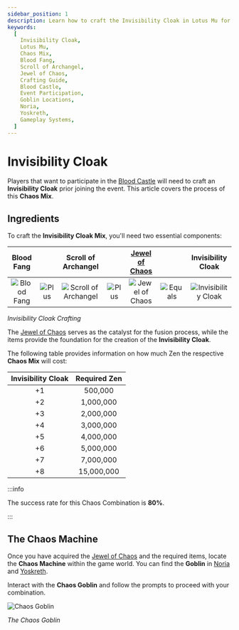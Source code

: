```yaml
---
sidebar_position: 1
description: Learn how to craft the Invisibility Cloak in Lotus Mu for participation in the Blood Castle event. Explore the Chaos Mix process, including the required ingredients such as Blood Fang, Scroll of Archangel, and Jewel of Chaos. Discover the Zen cost for each level of Invisibility Cloak and locate the Chaos Machine through the Chaos Goblin in Noria and Yoskreth. Enhance your gameplay by mastering the crafting of the Invisibility Cloak in Lotus Mu.
keywords:
  [
    Invisibility Cloak,
    Lotus Mu,
    Chaos Mix,
    Blood Fang,
    Scroll of Archangel,
    Jewel of Chaos,
    Crafting Guide,
    Blood Castle,
    Event Participation,
    Goblin Locations,
    Noria,
    Yoskreth,
    Gameplay Systems,
  ]
---
```


# Invisibility Cloak

Players that want to participate in the [Blood Castle](/events/blood-castle) will need to craft an **Invisibility Cloak** prior joining the event. This article covers the process of this **Chaos Mix**.

## Ingredients

To craft the **Invisibility Cloak Mix**, you'll need two essential components:

|                      Blood Fang                      |                                       |                          Scroll of Archangel                           |                                       | [Jewel of Chaos](/items/jewels/regular-jewels/jewel-of-chaos) |                                         |                          Invisibility Cloak                          |
| :--------------------------------------------------: | :-----------------------------------: | :--------------------------------------------------------------------: | :-----------------------------------: | :-----------------------------------------------------------: | :-------------------------------------: | :------------------------------------------------------------------: |
| ![Blood Fang](/img/items/invitations/blood-bone.png) | ![Plus](/img/items/invitations/+.png) | ![Scroll of Archangel](/img/items/invitations/scroll-of-archangel.png) | ![Plus](/img/items/invitations/+.png) |        ![Jewel of Chaos](/img/items/jewels/chaos.png)         | ![Equals](/img/items/invitations/=.png) | ![Invisibility Cloak](/img/items/invitations/invisibility-cloak.png) |

_Invisibility Cloak Crafting_

The [Jewel of Chaos](/items/jewels/regular-jewels/jewel-of-chaos) serves as the catalyst for the fusion process, while the items provide the foundation for the creation of the **Invisibility Cloak**.

The following table provides information on how much Zen the respective **Chaos Mix** will cost:

| Invisibility Cloak | Required Zen |
| :----------------: | :----------: |
|         +1         |   500,000    |
|         +2         |  1,000,000   |
|         +3         |  2,000,000   |
|         +4         |  3,000,000   |
|         +5         |  4,000,000   |
|         +6         |  5,000,000   |
|         +7         |  7,000,000   |
|         +8         |  15,000,000  |

:::info

The success rate for this Chaos Combination is **80%**.

:::

## The Chaos Machine

Once you have acquired the [Jewel of Chaos](/items/jewels/regular-jewels/jewel-of-chaos) and the required items, locate the **Chaos Machine** within the game world. You can find the **Goblin** in [Noria](/maps/noria) and [Yoskreth](/maps/yoskreth).

Interact with the **Chaos Goblin** and follow the prompts to proceed with your combination.

![Chaos Goblin](/img/crafting/chaos-goblin.png)

_The Chaos Goblin_

